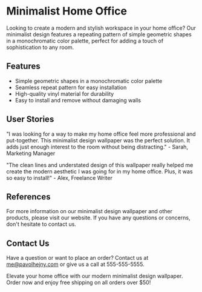 <!--font:Dancing Script-->

# Minimalist Home Office

<!--font:Barlow Condensed-->

Looking to create a modern and stylish workspace in your home office? Our minimalist design features a repeating pattern of simple geometric shapes in a monochromatic color palette, perfect for adding a touch of sophistication to any room.

## Features

-   Simple geometric shapes in a monochromatic color palette
-   Seamless repeat pattern for easy installation
-   High-quality vinyl material for durability
-   Easy to install and remove without damaging walls

## User Stories

"I was looking for a way to make my home office feel more professional and put-together. This minimalist design wallpaper was the perfect solution. It adds just enough interest to the room without being distracting." - Sarah, Marketing Manager

"The clean lines and understated design of this wallpaper really helped me create the modern aesthetic I was going for in my home office. Plus, it was so easy to install!" - Alex, Freelance Writer

## References

For more information on our minimalist design wallpaper and other products, please visit our website. If you have any questions or concerns, don't hesitate to contact us.

## Contact Us

Have a question or want to place an order? Contact us at me@pavolhejny.com or give us a call at 555-555-5555.

Elevate your home office with our modern minimalist design wallpaper. Order now and enjoy free shipping on all orders over $50!

<!--

Write me content for website with wallpaper which alt text is:

"A wallpaper with a repeating pattern of simple geometric shapes, in a monochromatic color palette such as grey or blue."

The name/title of the page should not be 1:1 copy of the alt text but rather a real content of the website which is using this wallpaper.

- Use markdown format
- Start with heading
- Heading should be short and concise
- The content should look like a real website
- The website should not be about the wallpaper, wallpaper is just a related background
- Heading should be contain work "wallpaper" or "background"
- Include real sections like references, contact, user stories, etc. use things relevant to the page purpose.
- Feel free to use structure like headings, bullets, numbering, blockquotes, paragraphs, horizontal lines, etc.
- You can use formatting like bold or _italic_
- You can include UTF-8 emojis
- Links should be only #hash anchors (and you can refer to the document itself)
- Do not include images


---


# Modern Minimalist Wallpaper for Your Home Office

Looking to spruce up your home office with a modern touch? Our wallpaper with a repeating pattern of simple geometric shapes in a monochromatic color palette is the perfect solution. The clean lines and understated design will add a touch of sophistication to any workspace.

## Features
- Simple geometric shapes in a monochromatic color palette
- Repeat pattern for seamless installation
- High-quality vinyl material for durability
- Easy to install and remove without damaging walls

## User Stories
"I was looking for a way to make my home office feel more professional, and this wallpaper did just that. The simple yet stylish design creates a calming atmosphere, which helps me stay focused throughout the day." - Jane, Freelance Writer

"I love how easy it was to install this wallpaper. It took me less than an hour to transform my boring home office into a stylish workspace. The high-quality vinyl material also makes it easy to clean and maintain." - Mark, Graphic Designer

## References
For more information on our wallpaper and other products, please visit our website. If you have any questions or concerns, don't hesitate to contact us.

## Contact Us
Have a question or want to place an order? Contact us at me@pavolhejny.com or give us a call at 555-555-5555.

Transform your home office into a stylish and modern workspace with our minimalist wallpaper. Order now and enjoy free shipping on all orders over $50!


---


Heading should not include word "wallpaper". The website should not be about the wallpaper itself, wallpaper is just a related background, rewrite whole content.


---


# Elevate Your Home Office with Modern Minimalist Design

Looking to create a modern and stylish workspace in your home office? Our minimalist design features a repeating pattern of simple geometric shapes in a monochromatic color palette, perfect for adding a touch of sophistication to any room.

## Features
- Simple geometric shapes in a monochromatic color palette
- Seamless repeat pattern for easy installation
- High-quality vinyl material for durability
- Easy to install and remove without damaging walls

## User Stories
"I was looking for a way to make my home office feel more professional and put-together. This minimalist design wallpaper was the perfect solution. It adds just enough interest to the room without being distracting." - Sarah, Marketing Manager

"The clean lines and understated design of this wallpaper really helped me create the modern aesthetic I was going for in my home office. Plus, it was so easy to install!" - Alex, Freelance Writer

## References
For more information on our minimalist design wallpaper and other products, please visit our website. If you have any questions or concerns, don't hesitate to contact us.

## Contact Us
Have a question or want to place an order? Contact us at me@pavolhejny.com or give us a call at 555-555-5555.

Elevate your home office with our modern minimalist design wallpaper. Order now and enjoy free shipping on all orders over $50!

-->
